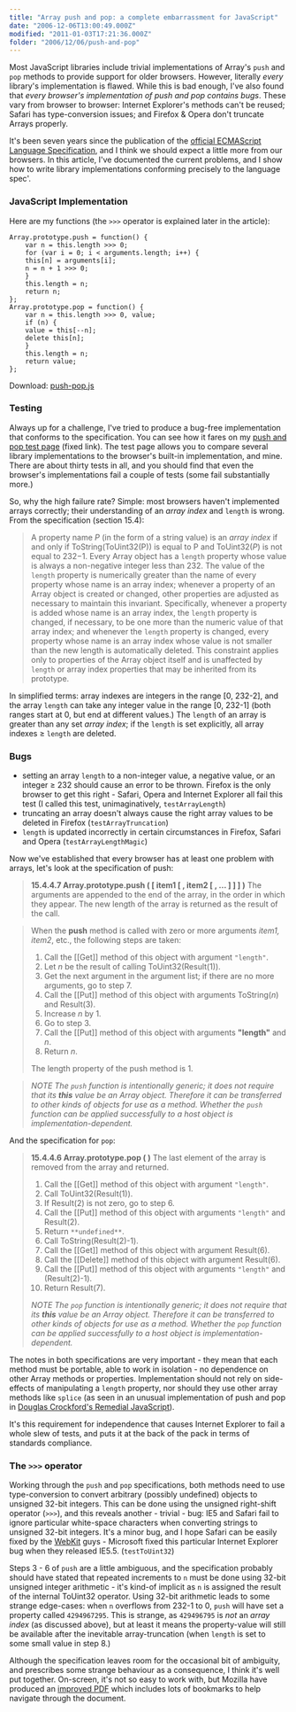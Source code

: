 ```yaml
---
title: "Array push and pop: a complete embarrassment for JavaScript"
date: "2006-12-06T13:00:49.000Z"
modified: "2011-01-03T17:21:36.000Z"
folder: "2006/12/06/push-and-pop"
---
```


Most JavaScript libraries include trivial implementations of Array's `push` and `pop` methods to provide support for older browsers. However, literally _every_ library's implementation is flawed. While this is bad enough, I've also found that _every browser's implementation of push and pop contains bugs_. These vary from browser to browser: Internet Explorer's methods can't be reused; Safari has type-conversion issues; and Firefox & Opera don't truncate Arrays properly.

It's been seven years since the publication of the [official ECMAScript Language Specification](http://www.ecma-international.org/publications/standards/Ecma-262.htm), and I think we should expect a little more from our browsers. In this article, I've documented the current problems, and I show how to write library implementations conforming precisely to the language spec'.

### JavaScript Implementation

Here are my functions (the `>>>` operator is explained later in the article):

    Array.prototype.push = function() {
        var n = this.length >>> 0;
        for (var i = 0; i < arguments.length; i++) {
    	this[n] = arguments[i];
    	n = n + 1 >>> 0;
        }
        this.length = n;
        return n;
    };
    Array.prototype.pop = function() {
        var n = this.length >>> 0, value;
        if (n) {
    	value = this[--n];
    	delete this[n];
        }
        this.length = n;
        return value;
    };

Download: [push-pop.js](/code/push-pop.js)

### Testing

Always up for a challenge, I've tried to produce a bug-free implementation that conforms to the specification. You can see how it fares on my [push and pop test page](http://hexmen.com/tests/pushpop.html) (fixed link). The test page allows you to compare several library implementations to the browser's built-in implementation, and mine. There are about thirty tests in all, and you should find that even the browser's implementations fail a couple of tests (some fail substantially more.)

So, why the high failure rate? Simple: most browsers haven't implemented arrays correctly; their understanding of an _array index_ and `length` is wrong. From the specification (section 15.4):

> A property name _P_ (in the form of a string value) is an _array index_ if and only if ToString(ToUint32(P)) is equal to P and ToUint32(_P_) is not equal to 232−1. Every Array object has a `length` property whose value is always a non-negative integer less than 232. The value of the `length` property is numerically greater than the name of every property whose name is an array index; whenever a property of an Array object is created or changed, other properties are adjusted as necessary to maintain this invariant. Specifically, whenever a property is added whose name is an array index, the `length` property is changed, if necessary, to be one more than the numeric value of that array index; and whenever the `length` property is changed, every property whose name is an array index whose value is not smaller than the new length is automatically deleted. This constraint applies only to properties of the Array object itself and is unaffected by `length` or array index properties that may be inherited from its prototype.

In simplified terms: array indexes are integers in the range \[0, 232\-2\], and the array `length` can take any integer value in the range \[0, 232\-1\] (both ranges start at 0, but end at different values.) The `length` of an array is greater than any set _array index_; if the `length` is set explicitly, all array indexes ≥ `length` are deleted.

### Bugs

- setting an array `length` to a non-integer value, a negative value, or an integer ≥ 232 should cause an error to be thrown. Firefox is the only browser to get this right - Safari, Opera and Internet Explorer all fail this test (I called this test, unimaginatively, `testArrayLength`)
- truncating an array doesn't always cause the right array values to be deleted in Firefox (`testArrayTruncation`)
- `length` is updated incorrectly in certain circumstances in Firefox, Safari and Opera (`testArrayLengthMagic`)

Now we've established that every browser has at least one problem with arrays, let's look at the specification of push:

> **15.4.4.7 Array.prototype.push ( \[ item1 \[ , item2 \[ , … \] \] \] )** The arguments are appended to the end of the array, in the order in which they appear. The new length of the array is returned as the result of the call.

> When the **push** method is called with zero or more arguments _item1, item2_, etc., the following steps are taken:
>
> 1.  Call the \[\[Get\]\] method of this object with argument `"length"`.
> 2.  Let _n_ be the result of calling ToUint32(Result(1)).
> 3.  Get the next argument in the argument list; if there are no more arguments, go to step 7.
> 4.  Call the \[\[Put\]\] method of this object with arguments ToString(_n_) and Result(3).
> 5.  Increase _n_ by 1.
> 6.  Go to step 3.
> 7.  Call the \[\[Put\]\] method of this object with arguments **"length"** and _n_.
> 8.  Return _n_.
>
> The length property of the push method is 1.

> _NOTE_ _The `push` function is intentionally generic; it does not require that its **this** value be an Array object. Therefore it can be transferred to other kinds of objects for use as a method. Whether the `push` function can be applied successfully to a host object is implementation-dependent._

And the specification for `pop`:

> **15.4.4.6 Array.prototype.pop ( )** The last element of the array is removed from the array and returned.
>
> 1.  Call the \[\[Get\]\] method of this object with argument `"length"`.
> 2.  Call ToUint32(Result(1)).
> 3.  If Result(2) is not zero, go to step 6.
> 4.  Call the \[\[Put\]\] method of this object with arguments `"length"` and Result(2).
> 5.  Return `**undefined**`.
> 6.  Call ToString(Result(2)-1).
> 7.  Call the \[\[Get\]\] method of this object with argument Result(6).
> 8.  Call the \[\[Delete\]\] method of this object with argument Result(6).
> 9.  Call the \[\[Put\]\] method of this object with arguments `"length"` and (Result(2)-1).
> 10. Return Result(7).
>
> _NOTE_ _The `pop` function is intentionally generic; it does not require that its **this** value be an Array object. Therefore it can be transferred to other kinds of objects for use as a method. Whether the `pop` function can be applied successfully to a host object is implementation-dependent._

The notes in both specifications are very important - they mean that each method must be portable, able to work in isolation - no dependence on other Array methods or properties. Implementation should not rely on side-effects of manipulating a `length` property, nor should they use other array methods like `splice` (as seen in an unusual implementation of push and pop in [Douglas Crockford's Remedial JavaScript](http://javascript.crockford.com/remedial.html)).

It's this requirement for independence that causes Internet Explorer to fail a whole slew of tests, and puts it at the back of the pack in terms of standards compliance.

### The `>>>` operator

Working through the `push` and `pop` specifications, both methods need to use type-conversion to convert arbitrary (possibly undefined) objects to unsigned 32-bit integers. This can be done using the unsigned right-shift operator (`>>>`), and this reveals another - trivial - bug: IE5 and Safari fail to ignore particular white-space characters when converting strings to unsigned 32-bit integers. It's a minor bug, and I hope Safari can be easily fixed by the [WebKit](http://webkit.org/) guys - Microsoft fixed this particular Internet Explorer bug when they released IE5.5. (`testToUint32`)

Steps 3 - 6 of `push` are a little ambiguous, and the specification probably should have stated that repeated increments to `n` must be done using 32-bit unsigned integer arithmetic - it's kind-of implicit as `n` is assigned the result of the internal ToUint32 operator. Using 32-bit arithmetic leads to some strange edge-cases: when `n` overflows from 232\-1 to 0, `push` will have set a property called `4294967295`. This is strange, as `429496795` is _not_ an _array index_ (as discussed above), but at least it means the property-value will still be available after the inevitable array-truncation (when `length` is set to some small value in step 8.)

Although the specification leaves room for the occasional bit of ambiguity, and prescribes some strange behaviour as a consequence, I think it's well put together. On-screen, it's not so easy to work with, but Mozilla have produced an [improved PDF](http://www.mozilla.org/js/language/E262-3.pdf "Mozilla's improved ECMAScript Language Specification PDF") which includes lots of bookmarks to help navigate through the document.
